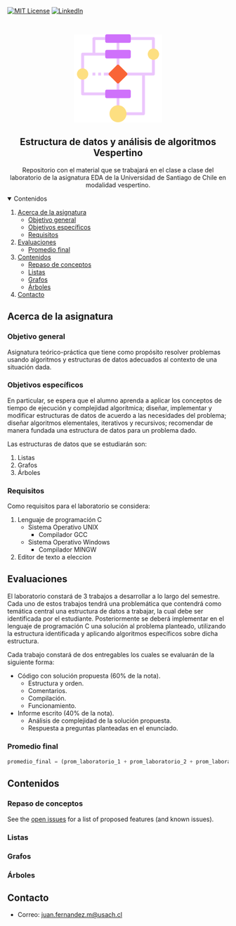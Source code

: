 [![MIT License][license-shield]][license-url]
[![LinkedIn][linkedin-shield]][linkedin-url]



<!-- PROJECT LOGO -->
<br />
<p align="center">
  <a href="https://github.com/giveMeLife/EDA_VESPERTINO_USACH">
    <img src="algorithm.png" alt="Logo" width="200" height="200">
  </a>

  <h2 align="center">Estructura de datos y análisis de algoritmos Vespertino</h2>
  <p align="center">
    Repositorio con el material que se trabajará en el clase a clase del laboratorio de la asignatura EDA de la Universidad de Santiago de Chile en modalidad vespertino.
  </p>
</p>



<!-- TABLE OF CONTENTS -->
<details open="open">
  <summary>Contenidos</summary>
  <ol>
    <li>
      <a href="#acerca-de-la-asignatura">Acerca de la asignatura</a>
      <ul>
        <li><a href="#objetivo-general">Objetivo general</a></li>
        <li><a href="#objetivos-específicos">Objetivos específicos</a></li>
        <li><a href="#requisitos">Requisitos</a></li>
      </ul>
    </li>
    <li>
      <a href="#evaluaciones">Evaluaciones</a>
       <ul>
        <li><a href="#promedio-final">Promedio final</a></li>
      </ul>
    </li>
    <li>
      <a href="#contenidos">Contenidos</a>
       <ul>
        <li><a href="#repaso-de-conceptos">Repaso de conceptos</a></li>
        <li><a href="#listas">Listas</a></li>
        <li><a href="#grafos">Grafos</a></li>
        <li><a href="#árboles">Árboles</a></li>
      </ul>
    </li>
    <li><a href="#contacto">Contacto</a></li>
  </ol>
</details>



<!-- ACERCA DE LA ASIGNATURA -->
## Acerca de la asignatura

### Objetivo general
Asignatura teórico-práctica que tiene como propósito resolver problemas usando algoritmos y estructuras de datos adecuados al contexto de una situación dada. 

### Objetivos específicos
En particular, se espera que el alumno aprenda a aplicar los conceptos de tiempo de ejecución y complejidad algorítmica; diseñar, implementar y modificar estructuras de datos de acuerdo a las necesidades del problema; diseñar algoritmos elementales, iterativos y recursivos; recomendar de manera fundada una estructura de datos para un problema dado.

Las estructuras de datos que se estudiarán son:
<ol>
      <li>Listas</li>
      <li>Grafos</li>
      <li>Árboles</li>
</ol>

### Requisitos

Como requisitos para el laboratorio se considera:
<ol>
      <li>Lenguaje de programación C
        <ul>
           <li>Sistema Operativo UNIX
             <ul>
               <li> Compilador GCC </li>
             </ul>
           </li>
          <li>Sistema Operativo Windows
             <ul>
               <li> Compilador MINGW </li>
             </ul>
           </li>
        </ul>
      </li>
  <li> Editor de texto a eleccion </li>
</ol>


<!-- GETTING STARTED -->
## Evaluaciones

El laboratorio constará de 3 trabajos a desarrollar a lo largo del semestre. Cada uno de estos trabajos tendrá una problemática que contendrá como temática central una estructura de datos a trabajar, la cual debe ser identificada por el estudiante. Posteriormente se deberá implementar en el lenguaje de programación C una solución al problema planteado, utilizando la estructura identificada y aplicando algoritmos específicos sobre dicha estructura.

Cada trabajo constará de dos entregables los cuales se evaluarán de la siguiente forma:
- Código con solución propuesta (60% de la nota).
  -  Estructura y orden.
  -  Comentarios.
  -  Compilación.
  -  Funcionamiento.
- Informe escrito (40% de la nota).
  - Análisis de complejidad de la solución propuesta.
  - Respuesta a preguntas planteadas en el enunciado.

### Promedio final

```javascript
promedio_final = (prom_laboratorio_1 + prom_laboratorio_2 + prom_laboratorio_3)/3
```


## Contenidos


### Repaso de conceptos

See the [open issues](https://github.com/othneildrew/Best-README-Template/issues) for a list of proposed features (and known issues).


### Listas

### Grafos

### Árboles

## Contacto

* Correo: juan.fernandez.m@usach.cl




[license-shield]: https://img.shields.io/github/license/othneildrew/Best-README-Template.svg?style=for-the-badge
[license-url]: https://github.com/othneildrew/Best-README-Template/blob/master/LICENSE.txt
[linkedin-shield]: https://img.shields.io/badge/-LinkedIn-black.svg?style=for-the-badge&logo=linkedin&colorB=555
[linkedin-url]: https://www.linkedin.com/in/juan-antonio-fern%C3%A1ndez-mu%C3%B1oz-2973871a6/
[product-screenshot]: images/screenshot.png

